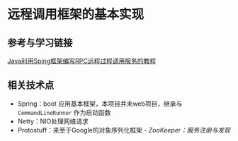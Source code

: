 # 远程调用框架的基本实现

## 参考与学习链接
[Java利用Sping框架编写RPC远程过程调用服务的教程](http://www.jb51.net/article/87079.htm)

## 相关技术点
- Spring：boot 应用基本框架，本项目并未web项目，继承与 `CommandLineRunner` 作为启动函数
- Netty：NIO处理网络请求
- Protostuff：来至于Google的对象序列化框架
_- ZooKeeper：服务注册与发现_